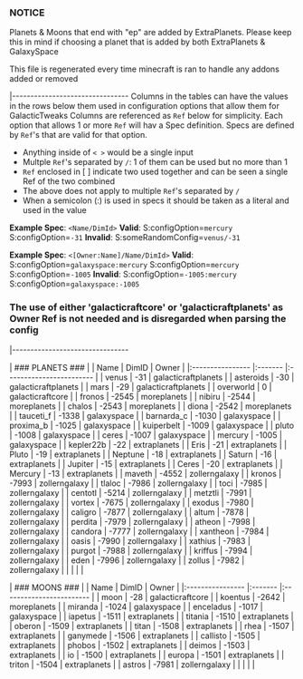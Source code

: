 ### NOTICE ###
Planets & Moons that end with "ep" are added by ExtraPlanets.
Please keep this in mind if choosing a planet that is added by both ExtraPlanets & GalaxySpace

This file is regenerated every time minecraft is ran to handle any addons added or removed

|--------------------------------
Columns in the tables can have the values in the rows below them used in
configuration options that allow them for GalacticTweaks
Columns are referenced as `Ref` below for simplicity.
Each option that allows 1 or more `Ref` will hav a Spec definition.
Specs are defined by `Ref`'s that are valid for that option.
 - Anything inside of `< >` would be a single input
 - Multple `Ref`'s separated by `/`: 1 of them can be used but no more than 1
 - `Ref` enclosed in [ ] indicate two used together and can be seen a single Ref of the two combined
 - The above does not apply to multiple `Ref`'s separated by `/`
 - When a semicolon (:) is used in specs it should be taken as a literal and used in the value

 **Example Spec**: `<Name/DimId>`
 __Valid__:
     S:configOption=`mercury`
     S:configOption=`-31`
 __Invalid__:
     S:someRandomConfig=`venus/-31`

 **Example Spec**: `<[Owner:Name]/Name/DimId>`
 __Valid__:
     S:configOption=`galaxyspace:mercury`
     S:configOption=`mercury`
     S:configOption=`-1005`
 __Invalid__:
     S:configOption=`-1005:mercury`
     S:configOption=`galaxyspace:-1005`

### The use of either 'galacticraftcore' or 'galacticraftplanets' as Owner Ref is not needed and is disregarded when parsing the config
|--------------------------------


| ### PLANETS ###
|
| Name             | DimID   | Owner                    |
|:---------------- |:------- |:------------------------ |
| venus            | -31     | galacticraftplanets      |
| asteroids        | -30     | galacticraftplanets      |
| mars             | -29     | galacticraftplanets      |
| overworld        | 0       | galacticraftcore         |
| fronos           | -2545   | moreplanets              |
| nibiru           | -2544   | moreplanets              |
| chalos           | -2543   | moreplanets              |
| diona            | -2542   | moreplanets              |
| tauceti_f        | -1338   | galaxyspace              |
| barnarda_c       | -1030   | galaxyspace              |
| proxima_b        | -1025   | galaxyspace              |
| kuiperbelt       | -1009   | galaxyspace              |
| pluto            | -1008   | galaxyspace              |
| ceres            | -1007   | galaxyspace              |
| mercury          | -1005   | galaxyspace              |
| kepler22b        | -22     | extraplanets             |
| Eris             | -21     | extraplanets             |
| Pluto            | -19     | extraplanets             |
| Neptune          | -18     | extraplanets             |
| Saturn           | -16     | extraplanets             |
| Jupiter          | -15     | extraplanets             |
| Ceres            | -20     | extraplanets             |
| Mercury          | -13     | extraplanets             |
| maveth           | -4552   | zollerngalaxy            |
| kronos           | -7993   | zollerngalaxy            |
| tlaloc           | -7986   | zollerngalaxy            |
| toci             | -7985   | zollerngalaxy            |
| centotl          | -5214   | zollerngalaxy            |
| metztli          | -7991   | zollerngalaxy            |
| vortex           | -7675   | zollerngalaxy            |
| exodus           | -7980   | zollerngalaxy            |
| caligro          | -7877   | zollerngalaxy            |
| altum            | -7878   | zollerngalaxy            |
| perdita          | -7979   | zollerngalaxy            |
| atheon           | -7998   | zollerngalaxy            |
| candora          | -7777   | zollerngalaxy            |
| xantheon         | -7984   | zollerngalaxy            |
| oasis            | -7990   | zollerngalaxy            |
| xathius          | -7983   | zollerngalaxy            |
| purgot           | -7988   | zollerngalaxy            |
| kriffus          | -7994   | zollerngalaxy            |
| eden             | -7996   | zollerngalaxy            |
| zollus           | -7982   | zollerngalaxy            |
|                  |         |                          |


| ### MOONS ###
|
| Name             | DimID   | Owner                    |
|:---------------- |:------- |:------------------------ |
| moon             | -28     | galacticraftcore         |
| koentus          | -2642   | moreplanets              |
| miranda          | -1024   | galaxyspace              |
| enceladus        | -1017   | galaxyspace              |
| iapetus          | -1511   | extraplanets             |
| titania          | -1510   | extraplanets             |
| oberon           | -1509   | extraplanets             |
| titan            | -1508   | extraplanets             |
| rhea             | -1507   | extraplanets             |
| ganymede         | -1506   | extraplanets             |
| callisto         | -1505   | extraplanets             |
| phobos           | -1502   | extraplanets             |
| deimos           | -1503   | extraplanets             |
| io               | -1500   | extraplanets             |
| europa           | -1501   | extraplanets             |
| triton           | -1504   | extraplanets             |
| astros           | -7981   | zollerngalaxy            |
|                  |         |                          |
